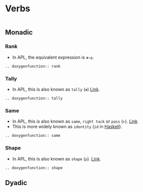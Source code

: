 
# Verbs
```{toctree}
```
   
## Monadic

### Rank

* In APL, the equivalent expression is `≢∘⍴`.

```{eval-rst}
.. doxygenfunction:: rank
```

### Tally

* In APL, this is also known as `tally` (`≢`) [Link](https://help.dyalog.com/18.0/#Language/Primitive%20Functions/Tally.htm?Highlight=tally).
```{eval-rst}
.. doxygenfunction:: tally
```
### Same

* In APL, this is also known as `same`, `right tack` or `pass` (`⊢`). [Link](http://microapl.com/apl_help/ch_020_020_755.htm)
* This is more widely known as `identity` (`id` in [Haskell](https://hackage.haskell.org/package/base-4.14.1.0/docs/Prelude.html#v:id)).
```{eval-rst}
.. doxygenfunction:: same
```
### Shape

* In APL, this is also known as `shape` (`⍴`). [Link](http://microapl.com/apl_help/ch_020_020_460.htm).
```{eval-rst}
.. doxygenfunction:: shape
```

## Dyadic
